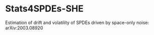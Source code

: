 # Stats4SPDEs-SHE
Estimation of drift and volatility of SPDEs driven by space-only noise: arXiv:2003.08920
